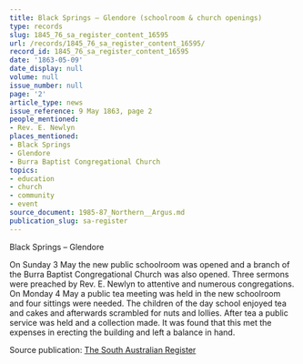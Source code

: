 ```yaml
---
title: Black Springs – Glendore (schoolroom & church openings)
type: records
slug: 1845_76_sa_register_content_16595
url: /records/1845_76_sa_register_content_16595/
record_id: 1845_76_sa_register_content_16595
date: '1863-05-09'
date_display: null
volume: null
issue_number: null
page: '2'
article_type: news
issue_reference: 9 May 1863, page 2
people_mentioned:
- Rev. E. Newlyn
places_mentioned:
- Black Springs
- Glendore
- Burra Baptist Congregational Church
topics:
- education
- church
- community
- event
source_document: 1985-87_Northern__Argus.md
publication_slug: sa-register
---
```


Black Springs – Glendore

On Sunday 3 May the new public schoolroom was opened and a branch of the Burra Baptist Congregational Church was also opened.  Three sermons were preached by Rev. E. Newlyn to attentive and numerous congregations.  On Monday 4 May a public tea meeting was held in the new schoolroom and four sittings were needed.  The children of the day school enjoyed tea and cakes and afterwards scrambled for nuts and lollies.  After tea a public service was held and a collection made.  It was found that this met the expenses in erecting the building and left a balance in hand.

Source publication: [The South Australian Register](/publications/sa-register/)

